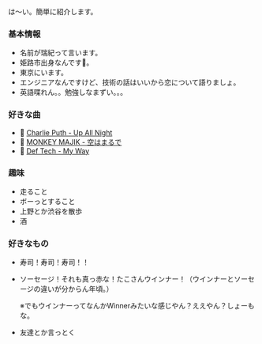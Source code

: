 は～い。簡単に紹介します。

### 基本情報

- 名前が瑞紀って言います。
- 姫路市出身なんです🏰。
- 東京にいます。
- エンジニアなんですけど、技術の話はいいから恋について語りましょ。
- 英語喋れん。。勉強しなまずい。。。

### 好きな曲

- 🎵 <a href="https://www.youtube.com/watch?v=vBLQFGHtSzg" target="_blank">Charlie Puth - Up All Night</a>
- 🎵 <a href="https://www.youtube.com/watch?v=w7zX1ZP2tzg" target="_blank">MONKEY MAJIK - 空はまるで</a>
- 🎵 <a href="https://www.youtube.com/watch?v=AbHzv3QeEC0" target="_blank">Def Tech - My Way</a>

### 趣味

- 走ること
- ボーっとすること
- 上野とか渋谷を散歩
- 酒

### 好きなもの

- 寿司！寿司！寿司！！
- ソーセージ！それも真っ赤な！たこさんウインナー！（ウインナーとソーセージの違いが分からん年頃。）
  
  ※でもウインナーってなんかWinnerみたいな感じやん？ええやん？しょーもな。
- 友達とか言っとく
